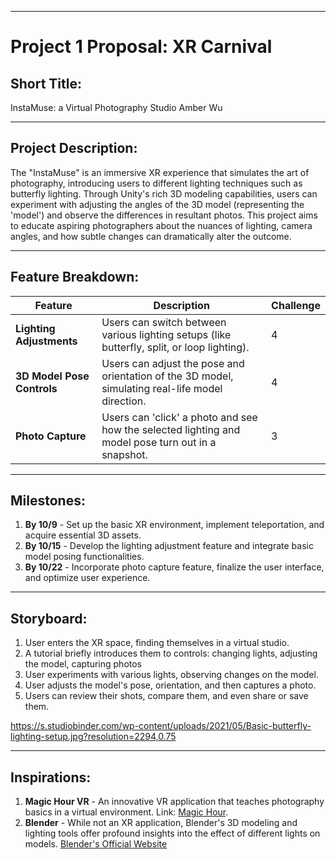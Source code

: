 
---

# **Project 1 Proposal: XR Carnival**

## **Short Title:** 
InstaMuse: a Virtual Photography Studio
Amber Wu

---

## **Project Description:**
The "InstaMuse" is an immersive XR experience that simulates the art of photography, introducing users to different lighting techniques such as butterfly lighting. Through Unity's rich 3D modeling capabilities, users can experiment with adjusting the angles of the 3D model (representing the 'model') and observe the differences in resultant photos. This project aims to educate aspiring photographers about the nuances of lighting, camera angles, and how subtle changes can dramatically alter the outcome.

---

## **Feature Breakdown:**

| Feature | Description | Challenge |
|---------|-------------|-----------|
| **Lighting Adjustments** | Users can switch between various lighting setups (like butterfly, split, or loop lighting). | 4 |
| **3D Model Pose Controls** | Users can adjust the pose and orientation of the 3D model, simulating real-life model direction. | 4 |
| **Photo Capture** | Users can 'click' a photo and see how the selected lighting and model pose turn out in a snapshot. | 3 |


---

## **Milestones:**

1. **By 10/9** - Set up the basic XR environment, implement teleportation, and acquire essential 3D assets.
2. **By 10/15** - Develop the lighting adjustment feature and integrate basic model posing functionalities.
3. **By 10/22** - Incorporate photo capture feature, finalize the user interface, and optimize user experience.

---

## **Storyboard:**

1. User enters the XR space, finding themselves in a virtual studio.
2. A tutorial briefly introduces them to controls: changing lights, adjusting the model, capturing photos
3. User experiments with various lights, observing changes on the model.
4. User adjusts the model's pose, orientation, and then captures a photo.
5. Users can review their shots, compare them, and even share or save them.

https://s.studiobinder.com/wp-content/uploads/2021/05/Basic-butterfly-lighting-setup.jpg?resolution=2294,0.75


---

## **Inspirations:**

1. **Magic Hour VR** - An innovative VR application that teaches photography basics in a virtual environment. Link: [Magic Hour](https://www.wolfinmotion.com/work/magic-hour/).
2. **Blender** - While not an XR application, Blender's 3D modeling and lighting tools offer profound insights into the effect of different lights on models. [Blender's Official Website](https://www.blender.org)
